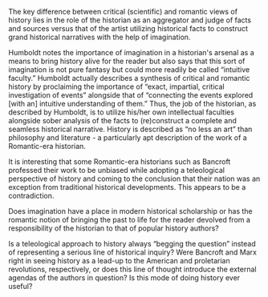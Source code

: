 The key difference between critical (scientific) and romantic views of history lies in the role of the historian as an aggregator and judge of facts and sources versus that of the artist utilizing historical facts to construct grand historical narratives with the help of imagination. 

Humboldt notes the importance of imagination in a historian's arsenal as a means to bring history alive for the reader but also says that this sort of imagination is not pure fantasy but could more readily be called “intuitive faculty.” Humboldt actually describes a synthesis of critical and romantic history by proclaiming the importance of “exact, impartial, critical investigation of events” alongside that of “connecting the events explored [with an] intuitive understanding of them.” Thus, the job of the historian, as described by Humboldt, is to utilize his/her own intellectual faculties alongside sober analysis of the facts to (re)construct a complete and seamless historical narrative. History is described as “no less an art” than philosophy and literature - a particularly apt description of the work of a Romantic-era historian.

It is interesting that some Romantic-era historians such as Bancroft professed their work to be unbiased while adopting a teleological perspective of history and coming to the conclusion that their nation was an exception from traditional historical developments. This appears to be a contradiction.

Does imagination have a place in modern historical scholarship or has the romantic notion of bringing the past to life for the reader devolved from a responsibility of the historian to that of popular history authors?

Is a teleological approach to history always “begging the question” instead of representing a serious line of historical inquiry? Were Bancroft and Marx right in seeing history as a lead-up to the American and proletarian revolutions, respectively, or does this line of thought introduce the external agendas of the authors in question? Is this mode of doing history ever useful?
